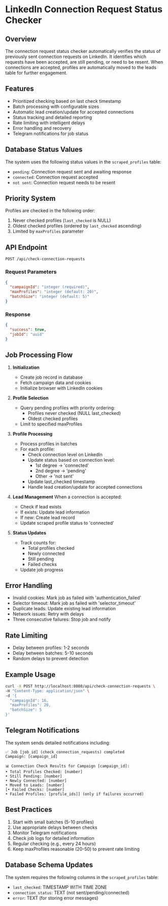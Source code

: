 # LinkedIn Connection Request Status Checker

## Overview
The connection request status checker automatically verifies the status of previously sent connection requests on LinkedIn. It identifies which requests have been accepted, are still pending, or need to be resent. When connections are accepted, profiles are automatically moved to the leads table for further engagement.

## Features
- Prioritized checking based on last check timestamp
- Batch processing with configurable sizes
- Automatic lead creation/update for accepted connections
- Status tracking and detailed reporting
- Rate limiting with intelligent delays
- Error handling and recovery
- Telegram notifications for job status

## Database Status Values
The system uses the following status values in the `scraped_profiles` table:
- `pending`: Connection request sent and awaiting response
- `connected`: Connection request accepted
- `not sent`: Connection request needs to be resent

## Priority System
Profiles are checked in the following order:
1. Never checked profiles (`last_checked` is NULL)
2. Oldest checked profiles (ordered by `last_checked` ascending)
3. Limited by `maxProfiles` parameter

## API Endpoint
```http
POST /api/check-connection-requests
```

### Request Parameters
```json
{
  "campaignId": "integer (required)",
  "maxProfiles": "integer (default: 20)",
  "batchSize": "integer (default: 5)"
}
```

### Response
```json
{
  "success": true,
  "jobId": "uuid"
}
```

## Job Processing Flow
1. **Initialization**
   - Create job record in database
   - Fetch campaign data and cookies
   - Initialize browser with LinkedIn cookies

2. **Profile Selection**
   - Query pending profiles with priority ordering:
     - Profiles never checked (NULL last_checked)
     - Oldest checked profiles
   - Limit to specified maxProfiles

3. **Profile Processing**
   - Process profiles in batches
   - For each profile:
     - Check connection level on LinkedIn
     - Update status based on connection level:
       - 1st degree → 'connected'
       - 2nd degree → 'pending'
       - Other → 'not sent'
     - Update last_checked timestamp
     - Handle lead creation/update for accepted connections

4. **Lead Management**
   When a connection is accepted:
   - Check if lead exists
   - If exists: Update lead information
   - If new: Create lead record
   - Update scraped profile status to 'connected'

5. **Status Updates**
   - Track counts for:
     - Total profiles checked
     - Newly connected
     - Still pending
     - Failed checks
   - Update job progress

## Error Handling
- Invalid cookies: Mark job as failed with 'authentication_failed'
- Selector timeout: Mark job as failed with 'selector_timeout'
- Duplicate leads: Update existing lead information
- Network issues: Retry with delays
- Three consecutive failures: Stop job and notify

## Rate Limiting
- Delay between profiles: 1-2 seconds
- Delay between batches: 5-10 seconds
- Random delays to prevent detection

## Example Usage
```bash
curl -X POST http://localhost:8080/api/check-connection-requests \
-H "Content-Type: application/json" \
-d '{
  "campaignId": 16,
  "maxProfiles": 20,
  "batchSize": 5
}'
```

## Telegram Notifications
The system sends detailed notifications including:
```
✅ Job [job_id] (check_connection_requests) completed
Campaign: [campaign_id]

📊 Connection Check Results for Campaign [campaign_id]:
• Total Profiles Checked: [number]
• Still Pending: [number]
• Newly Connected: [number]
• Moved to Leads: [number]
[• Failed Checks: [number]
• Failed Profiles: [profile_ids]] (only if failures occurred)
```

## Best Practices
1. Start with small batches (5-10 profiles)
2. Use appropriate delays between checks
3. Monitor Telegram notifications
4. Check job logs for detailed information
5. Regular checking (e.g., every 24 hours)
6. Keep maxProfiles reasonable (20-50) to prevent rate limiting

## Database Schema Updates
The system requires the following columns in the `scraped_profiles` table:
- `last_checked`: TIMESTAMP WITH TIME ZONE
- `connection_status`: TEXT (not sent/pending/connected)
- `error`: TEXT (for storing error messages) 